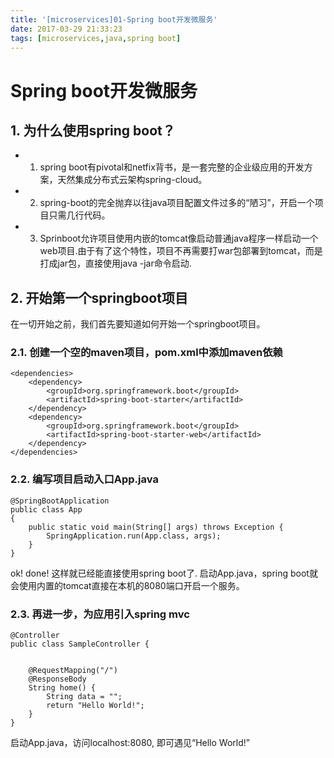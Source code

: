 ```yaml
---
title: '[microservices]01-Spring boot开发微服务'
date: 2017-03-29 21:33:23
tags: [microservices,java,spring boot]
---
```


# Spring boot开发微服务

## 1. 为什么使用spring boot？

- 1) spring boot有pivotal和netfix背书，是一套完整的企业级应用的开发方案，天然集成分布式云架构spring-cloud。
- 2) spring-boot的完全抛弃以往java项目配置文件过多的“陋习”，开启一个项目只需几行代码。
- 3) Sprinboot允许项目使用内嵌的tomcat像启动普通java程序一样启动一个web项目.由于有了这个特性，项目不再需要打war包部署到tomcat，而是打成jar包，直接使用java -jar命令启动.


## 2. 开始第一个springboot项目
在一切开始之前，我们首先要知道如何开始一个springboot项目。

### 2.1. 创建一个空的maven项目，pom.xml中添加maven依赖
```
<dependencies>
    <dependency>
        <groupId>org.springframework.boot</groupId>
        <artifactId>spring-boot-starter</artifactId>
    </dependency>
    <dependency>
        <groupId>org.springframework.boot</groupId>
        <artifactId>spring-boot-starter-web</artifactId>
    </dependency>
</dependencies>
```

### 2.2. 编写项目启动入口App.java
```
@SpringBootApplication
public class App 
{
    public static void main(String[] args) throws Exception {
        SpringApplication.run(App.class, args);
    }
}
```

ok! done!
这样就已经能直接使用spring boot了.
启动App.java，spring boot就会使用内置的tomcat直接在本机的8080端口开启一个服务。

### 2.3. 再进一步，为应用引入spring mvc
```
@Controller
public class SampleController {

    
    @RequestMapping("/")
    @ResponseBody
    String home() {
        String data = "";
        return "Hello World!";
    }
}
```


启动App.java，访问localhost:8080, 即可遇见“Hello World!”
